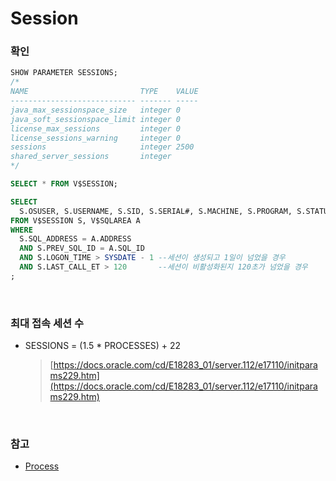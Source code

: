 Session
===

### 확인
```sql
SHOW PARAMETER SESSIONS;
/*
NAME                         TYPE    VALUE 
---------------------------- ------- ----- 
java_max_sessionspace_size   integer 0     
java_soft_sessionspace_limit integer 0     
license_max_sessions         integer 0     
license_sessions_warning     integer 0     
sessions                     integer 2500  
shared_server_sessions       integer
*/

SELECT * FROM V$SESSION;

SELECT
  S.OSUSER, S.USERNAME, S.SID, S.SERIAL#, S.MACHINE, S.PROGRAM, S.STATUS, S.LOGON_TIME, S.LAST_CALL_ET, A.SQL_TEXT
FROM V$SESSION S, V$SQLAREA A
WHERE
  S.SQL_ADDRESS = A.ADDRESS
  AND S.PREV_SQL_ID = A.SQL_ID
  AND S.LOGON_TIME > SYSDATE - 1 --세션이 생성되고 1일이 넘었을 경우
  AND S.LAST_CALL_ET > 120       --세션이 비활성화된지 120초가 넘었을 경우
;
```

<br>

### 최대 접속 세션 수
* SESSIONS = (1.5 * PROCESSES) + 22
  >[https://docs.oracle.com/cd/E18283_01/server.112/e17110/initparams229.htm](https://docs.oracle.com/cd/E18283_01/server.112/e17110/initparams229.htm)

<br>

### 참고
* [Process](../Process/README.md)

<br>
